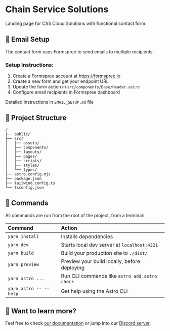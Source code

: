 # Chain Service Solutions

Landing page for CSS Cloud Solutions with functional contact form.

## 📧 Email Setup

The contact form uses Formspree to send emails to multiple recipients.

### Setup Instructions:
1. Create a Formspree account at https://formspree.io
2. Create a new form and get your endpoint URL
3. Update the form action in `src/components/Base/Header.astro`
4. Configure email recipients in Formspree dashboard

Detailed instructions in `EMAIL_SETUP.md` file

## 🚀 Project Structure

```
/
├── public/
├── src/
│   ├── assets/
│   ├── components/
│   ├── layouts/
│   ├── pages/
│   ├── scripts/
│   ├── styles/
│   └── types/
├── astro.config.mjs
├── package.json
├── tailwind.config.ts
└── tsconfig.json
```

## 🧞 Commands

All commands are run from the root of the project, from a terminal:

| Command                | Action                                           |
| :--------------------- | :----------------------------------------------- |
| `yarn install`         | Installs dependencies                            |
| `yarn dev`             | Starts local dev server at `localhost:4321`      |
| `yarn build`           | Build your production site to `./dist/`          |
| `yarn preview`         | Preview your build locally, before deploying     |
| `yarn astro ...`       | Run CLI commands like `astro add`, `astro check` |
| `yarn astro -- --help` | Get help using the Astro CLI                     |

## 👀 Want to learn more?

Feel free to check [our documentation](https://docs.astro.build) or jump into our [Discord server](https://astro.build/chat).
